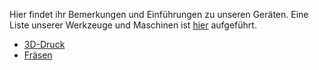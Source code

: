 Hier findet ihr Bemerkungen und Einführungen zu unseren Geräten. Eine
Liste unserer Werkzeuge und Maschinen ist
[hier](http://fablab-cottbus.de/index.php/Handwerkzeug) aufgeführt.

  - [3D-Druck](3D-Druck "wikilink")
  - [Fräsen](Fräsen "wikilink")